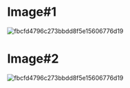 # Image#1
![fbcfd4796c273bbdd8f5e15606776d19](https://user-images.githubusercontent.com/75497349/117658110-ef3b0780-b1cc-11eb-968b-4241ae606e64.jpg)

# Image#2
![fbcfd4796c273bbdd8f5e15606776d19](https://user-images.githubusercontent.com/75497349/117658040-dc283780-b1cc-11eb-9864-19859fe64d85.jpg)
